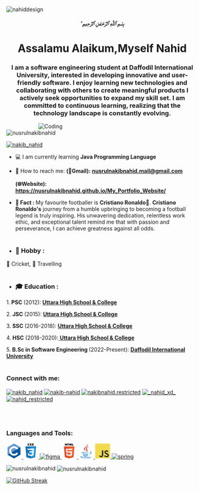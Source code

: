![nahiddesign](https://github.com/nusrulnakibnahid/nusrulnakibnahid/assets/105875914/1698c648-1fad-4b5d-ac9b-0574b9fe49c2)







<h5 align="center"><b> 'بِسْمِ ٱللَّٰهِ ٱلرَّحْمَٰنِ ٱلرَّحِيمِ </b></h5>
<h1 align="center">Assalamu Alaikum,Myself Nahid</h1>
<h3 align="center">I am a software engineering student at Daffodil International University, interested in developing innovative and user-friendly software. I enjoy learning new technologies and collaborating with others to create meaningful products I actively seek opportunities to expand my skill set. I am committed to continuous learning, realizing that the technology landscape is constantly evolving.</h3>
<img align="right" alt="Coding" width="420" src="https://camo.githubusercontent.com/7de37139d0b4c1ce40865e799b446c0e963a3dd8fb68d239707237c40604fa3d/68747470733a2f2f63646e2e6472696262626c652e636f6d2f75736572732f3733303730332f73637265656e73686f74732f363538313234332f6176656e746f2e676966">
 

<p align="left"> <img src="https://komarev.com/ghpvc/?username=nusrulnakibnahid&label=Profile%20views&color=0e75b6&style=flat" alt="nusrulnakibnahid" /> </p>

<p align="left"> <a href="https://twitter.com/nakib_nahid" target="blank"><img src="https://img.shields.io/twitter/follow/nakib_nahid?logo=twitter&style=for-the-badge" alt="nakib_nahid" /></a> </p>

- 💻 I am currently learning **Java Programming Language**

- 🔗 How to reach me:
<b>(📧Gmail):</b> **nusrulnakibnahid.mail@gmail.com** <br> </br>
<b>(🌐Website):</b> **https://nusrulnakibnahid.github.io/My_Portfolio_Website/**


- <b> 🧾 Fact : </b> My favourite footballer is **Cristiano Ronaldo**🐐. **Cristiano Ronaldo's** journey from a humble upbringing to becoming a football legend is truly inspiring. His unwavering dedication, relentless work ethic, and exceptional talent remind me that with passion and perseverance, I can achieve greatness against all odds.
<br> </br>

- <b><h3> 🎯 Hobby : </h3></b>

🏏 Cricket, 🧳 Travelling
<br> </br>

- <b> <h3>🎓 Education : </h3></b>

1.<b> PSC </b> (2012): <a href="https://en.wikipedia.org/wiki/Uttara_High_School_and_College" target="_blank"> <b> Uttara High School & College </b> </a> 

2.<b> JSC </b>  (2015): <a href="https://en.wikipedia.org/wiki/Uttara_High_School_and_College" target="_blank"> <b> Uttara High School & College </b> </a> 

3.<b> SSC </b> (2016-2018): <a href="https://en.wikipedia.org/wiki/Uttara_High_School_and_College" target="_blank"> <b> Uttara High School & College </b> </a> 

4.<b> HSC</b> (2018-2020):<a href="https://en.wikipedia.org/wiki/Uttara_High_School_and_College" target="_blank"> <b> Uttara High School & College </b> </a> 

5.<b> B.Sc in Software Engineering </b> (2022-Present): <a href="https://daffodilvarsity.edu.bd/" target="_blank"> <b> Daffodil International University </b> </a> 
<br> </br>

<h3 align="left">Connect with me:</h3>
<p align="left">
<a href="https://twitter.com/nakib_nahid" target="blank"><img align="center" src="https://raw.githubusercontent.com/rahuldkjain/github-profile-readme-generator/master/src/images/icons/Social/twitter.svg" alt="nakib_nahid" height="30" width="40" /></a>
<a href="https://linkedin.com/in/nakib-nahid" target="blank"><img align="center" src="https://raw.githubusercontent.com/rahuldkjain/github-profile-readme-generator/master/src/images/icons/Social/linked-in-alt.svg" alt="nakib-nahid" height="30" width="40" /></a>
<a href="https://fb.com/nakibnahid.restricted" target="blank"><img align="center" src="https://raw.githubusercontent.com/rahuldkjain/github-profile-readme-generator/master/src/images/icons/Social/facebook.svg" alt="nakibnahid.restricted" height="30" width="40" /></a>
<a href="https://instagram.com/_nahid_xd_" target="blank"><img align="center" src="https://raw.githubusercontent.com/rahuldkjain/github-profile-readme-generator/master/src/images/icons/Social/instagram.svg" alt="_nahid_xd_" height="30" width="40" /></a>
<a href="https://discord.gg/nahid_restricted" target="blank"><img align="center" src="https://raw.githubusercontent.com/rahuldkjain/github-profile-readme-generator/master/src/images/icons/Social/discord.svg" alt="nahid_restricted" height="30" width="40" /></a>
</p>

<br> </br>
<h3 align="left">Languages and Tools:</h3>
<p align="left"> <a href="https://www.cprogramming.com/" target="_blank" rel="noreferrer"> <img src="https://raw.githubusercontent.com/devicons/devicon/master/icons/c/c-original.svg" alt="c" width="40" height="40"/> </a> <a href="https://www.w3schools.com/css/" target="_blank" rel="noreferrer"> <img src="https://raw.githubusercontent.com/devicons/devicon/master/icons/css3/css3-original-wordmark.svg" alt="css3" width="40" height="40"/> </a> <a href="https://www.figma.com/" target="_blank" rel="noreferrer"> <img src="https://www.vectorlogo.zone/logos/figma/figma-icon.svg" alt="figma" width="40" height="40"/> </a> <a href="https://www.w3.org/html/" target="_blank" rel="noreferrer"> <img src="https://raw.githubusercontent.com/devicons/devicon/master/icons/html5/html5-original-wordmark.svg" alt="html5" width="40" height="40"/> </a> <a href="https://www.java.com" target="_blank" rel="noreferrer"> <img src="https://raw.githubusercontent.com/devicons/devicon/master/icons/java/java-original.svg" alt="java" width="40" height="40"/> </a> <a href="https://developer.mozilla.org/en-US/docs/Web/JavaScript" target="_blank" rel="noreferrer"> <img src="https://raw.githubusercontent.com/devicons/devicon/master/icons/javascript/javascript-original.svg" alt="javascript" width="40" height="40"/> </a> <a href="https://spring.io/" target="_blank" rel="noreferrer"> <img src="https://www.vectorlogo.zone/logos/springio/springio-icon.svg" alt="spring" width="40" height="40"/> </a> </p>

<p><img align="left" src="https://github-readme-stats.vercel.app/api/top-langs?username=nusrulnakibnahid&show_icons=true&locale=en&layout=compact" alt="nusrulnakibnahid" /></p>

<p>&nbsp;<img align="center" src="https://github-readme-stats.vercel.app/api?username=nusrulnakibnahid&show_icons=true&locale=en" alt="nusrulnakibnahid" /></p>

<a href="https://git.io/streak-stats"><img src="https://github-readme-streak-stats.herokuapp.com?user=nusrulnakibnahid&theme=transparent&card_width=550" alt="GitHub Streak" /></a>
